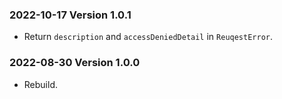 ### 2022-10-17 Version 1.0.1
* Return `description` and `accessDeniedDetail` in `ReuqestError`.

### 2022-08-30 Version 1.0.0
* Rebuild.
